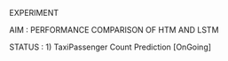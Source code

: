 EXPERIMENT

AIM :  PERFORMANCE COMPARISON OF HTM AND LSTM

STATUS :
           1) TaxiPassenger Count Prediction [OnGoing]
